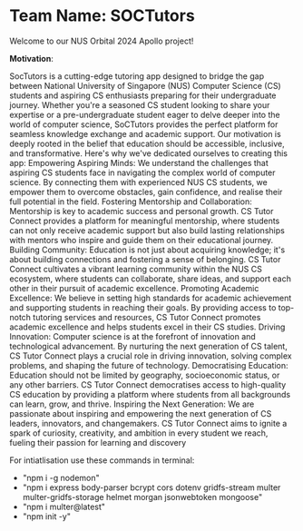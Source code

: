 # Team Name: SOCTutors

Welcome to our NUS Orbital 2024 Apollo project!

**Motivation**:

SocTutors is a cutting-edge tutoring app designed to bridge the gap between
National University of Singapore (NUS) Computer Science (CS) students and
aspiring CS enthusiasts preparing for their undergraduate journey. Whether you're a
seasoned CS student looking to share your expertise or a pre-undergraduate student
eager to delve deeper into the world of computer science, SoCTutors provides the
perfect platform for seamless knowledge exchange and academic support.
Our motivation is deeply rooted in the belief that education should be accessible,
inclusive, and transformative. Here's why we've dedicated ourselves to creating this
app:
Empowering Aspiring Minds: We understand the challenges that aspiring CS
students face in navigating the complex world of computer science. By connecting
them with experienced NUS CS students, we empower them to overcome obstacles,
gain confidence, and realise their full potential in the field.
Fostering Mentorship and Collaboration: Mentorship is key to academic success and
personal growth. CS Tutor Connect provides a platform for meaningful mentorship,
where students can not only receive academic support but also build lasting
relationships with mentors who inspire and guide them on their educational journey.
Building Community: Education is not just about acquiring knowledge; it's about
building connections and fostering a sense of belonging. CS Tutor Connect cultivates
a vibrant learning community within the NUS CS ecosystem, where students can
collaborate, share ideas, and support each other in their pursuit of academic
excellence.
Promoting Academic Excellence: We believe in setting high standards for academic
achievement and supporting students in reaching their goals. By providing access to
top-notch tutoring services and resources, CS Tutor Connect promotes academic
excellence and helps students excel in their CS studies.
Driving Innovation: Computer science is at the forefront of innovation and
technological advancement. By nurturing the next generation of CS talent, CS Tutor
Connect plays a crucial role in driving innovation, solving complex problems, and
shaping the future of technology.
Democratising Education: Education should not be limited by geography,
socioeconomic status, or any other barriers. CS Tutor Connect democratises access
to high-quality CS education by providing a platform where students from all
backgrounds can learn, grow, and thrive.
Inspiring the Next Generation: We are passionate about inspiring and empowering
the next generation of CS leaders, innovators, and changemakers. CS Tutor
Connect aims to ignite a spark of curiosity, creativity, and ambition in every student
we reach, fueling their passion for learning and discovery

For intiatlisation use these commands in terminal:

- "npm i -g nodemon"
- "npm i express body-parser bcrypt cors dotenv gridfs-stream multer multer-gridfs-storage helmet morgan jsonwebtoken mongoose"
- "npm i multer@latest"
- "npm init -y"
